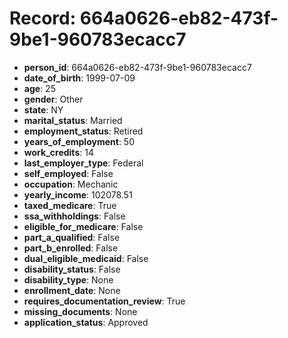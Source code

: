 # Record: 664a0626-eb82-473f-9be1-960783ecacc7

- **person_id**: 664a0626-eb82-473f-9be1-960783ecacc7
- **date_of_birth**: 1999-07-09
- **age**: 25
- **gender**: Other
- **state**: NY
- **marital_status**: Married
- **employment_status**: Retired
- **years_of_employment**: 50
- **work_credits**: 14
- **last_employer_type**: Federal
- **self_employed**: False
- **occupation**: Mechanic
- **yearly_income**: 102078.51
- **taxed_medicare**: True
- **ssa_withholdings**: False
- **eligible_for_medicare**: False
- **part_a_qualified**: False
- **part_b_enrolled**: False
- **dual_eligible_medicaid**: False
- **disability_status**: False
- **disability_type**: None
- **enrollment_date**: None
- **requires_documentation_review**: True
- **missing_documents**: None
- **application_status**: Approved